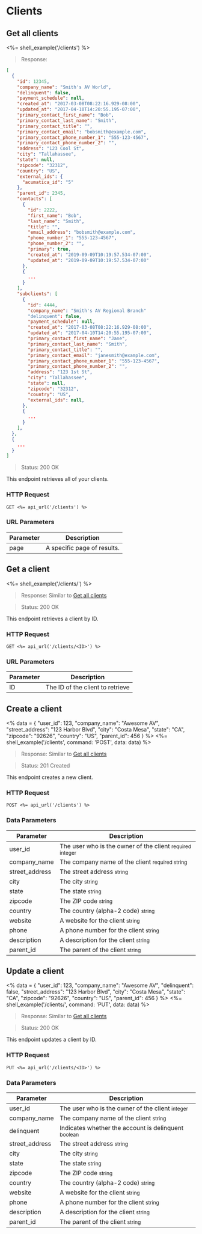 # Clients

## Get all clients

<%= shell_example('/clients') %>

> Response:

```json
[
  {
    "id": 12345,
    "company_name": "Smith's AV World",
    "delinquent": false,
    "payment_schedule": null,
    "created_at": "2017-03-08T08:22:16.929-08:00",
    "updated_at": "2017-04-10T14:20:55.195-07:00",
    "primary_contact_first_name": "Bob",
    "primary_contact_last_name": "Smith",
    "primary_contact_title": "",
    "primary_contact_email": "bobsmith@example.com",
    "primary_contact_phone_number_1": "555-123-4567",
    "primary_contact_phone_number_2": "",
    "address": "123 Cool St",
    "city": "Tallahassee",
    "state": null,
    "zipcode": "32312",
    "country": "US",
    "external_ids": {
      "acumatica_id": "5"
    },
    "parent_id": 2345,
    "contacts": [
      {
        "id": 2222,
        "first_name": "Bob",
        "last_name": "Smith",
        "title": "",
        "email_address": "bobsmith@example.com",
        "phone_number_1": "555-123-4567",
        "phone_number_2": "",
        "primary": true,
        "created_at": "2019-09-09T10:19:57.534-07:00",
        "updated_at": "2019-09-09T10:19:57.534-07:00"
      },
      {
        ...
      }
    ],
    "subclients": [
      {
        "id": 4444,
        "company_name": "Smith's AV Regional Branch"
        "delinquent": false,
        "payment_schedule": null,
        "created_at": "2017-03-08T08:22:16.929-08:00",
        "updated_at": "2017-04-10T14:20:55.195-07:00",
        "primary_contact_first_name": "Jane",
        "primary_contact_last_name": "Smith",
        "primary_contact_title": "",
        "primary_contact_email": "janesmith@example.com",
        "primary_contact_phone_number_1": "555-123-4567",
        "primary_contact_phone_number_2": "",
        "address": "123 1st St",
        "city": "Tallahassee",
        "state": null,
        "zipcode": "32312",
        "country": "US",
        "external_ids": null,
      },
      {
        ...
      }
    ],
  },
  {
    ...
  }
]
```

> Status: 200 OK

This endpoint retrieves all of your clients.

### HTTP Request

`GET <%= api_url('/clients') %>`

### URL Parameters

Parameter | Description
--------- | -----------
page | A specific page of results.


## Get a client

<%= shell_example('/clients/<ID>') %>

> Response: Similar to [Get all clients](#get-all-clients)

> Status: 200 OK

This endpoint retrieves a client by ID.

### HTTP Request

`GET <%= api_url('/clients/<ID>') %>`

### URL Parameters

Parameter | Description
--------- | -----------
ID | The ID of the client to retrieve


## Create a client
<%
  data =
    {
      "user_id": 123,
      "company_name": "Awesome AV",
      "street_address": "123 Harbor Blvd",
      "city": "Costa Mesa",
      "state": "CA",
      "zipcode": "92626",
      "country": "US",
      "parent_id": 456
    }
%>
<%= shell_example('/clients', command: 'POST', data: data) %>

> Response: Similar to [Get all clients](#get-all-clients)

> Status: 201 Created

This endpoint creates a new client.

### HTTP Request

`POST <%= api_url('/clients') %>`

### Data Parameters

Parameter | Description
--------- | -----------
user_id | The user who is the owner of the client <small>required integer</small>
company_name | The company name of the client <small>required string</small>
street_address | The street address <small>string</small>
city | The city <small>string</small>
state | The state <small>string</small>
zipcode | The ZIP code <small>string</small>
country | The country (alpha-2 code) <small>string</small>
website | A website for the client <small>string</small>
phone | A phone number for the client <small>string</small>
description | A description for the client <small>string</small>
parent_id | The parent of the client <small>string</small>

## Update a client
<%
  data =
    {
      "user_id": 123,
      "company_name": "Awesome AV",
      "delinquent": false,
      "street_address": "123 Harbor Blvd",
      "city": "Costa Mesa",
      "state": "CA",
      "zipcode": "92626",
      "country": "US",
      "parent_id": 456
    }
%>
<%= shell_example('/clients/<ID>', command: 'PUT', data: data) %>

> Response: Similar to [Get all clients](#get-all-clients)

> Status: 200 OK

This endpoint updates a client by ID.

### HTTP Request

`PUT <%= api_url('/clients/<ID>') %>`

### Data Parameters

Parameter | Description
--------- | -----------
user_id | The user who is the owner of the client <small>integer</small>
company_name | The company name of the client <small>string</small>
delinquent | Indicates whether the account is delinquent <small>boolean</small>
street_address | The street address <small>string</small>
city | The city <small>string</small>
state | The state <small>string</small>
zipcode | The ZIP code <small>string</small>
country | The country (alpha-2 code) <small>string</small>
website | A website for the client <small>string</small>
phone | A phone number for the client <small>string</small>
description | A description for the client <small>string</small>
parent_id | The parent of the client <small>string</small>
